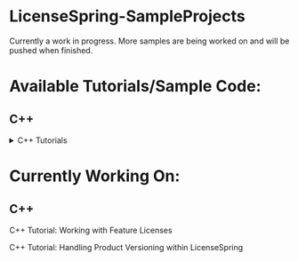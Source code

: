 # LicenseSpring-SampleProjects
Currently a work in progress. More samples are being worked on and will be pushed when finished. 

# Available Tutorials/Sample Code:
## C++

<details> 
<summary>C++ Tutorials</summary>
<br> C++ Tutorial: Basic getting up and running with the SDK - Code [here](C++/chatbot.cpp) 
<br> C++ Tutorial: Create simple mechanism for end users to "log in" to your application
<br> C++ Tutorial: Offline Licenses
<br> C++ Tutorial: Working with Custom Fields and Device Variables
<br> C++ Tutorial: Working with Trial Licenses
<br> C++ Tutorial: Storing and Collecting Device Information Back to LicenseSpring (This tutorial has no sample code)
<br> C++ Tutorial: Working with Consumption-based Licenses
<br> C++ Tutorial: How to turn on and use logging (This tutorial has no sample code)
</details>

# Currently Working On:
## C++

C++ Tutorial: Working with Feature Licenses

C++ Tutorial: Handling Product Versioning within LicenseSpring



